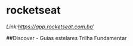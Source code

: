# rocketseat
*Link:https://app.rocketseat.com.br/*                                                        

##Discover - Guias estelares
Trilha Fundamentar

